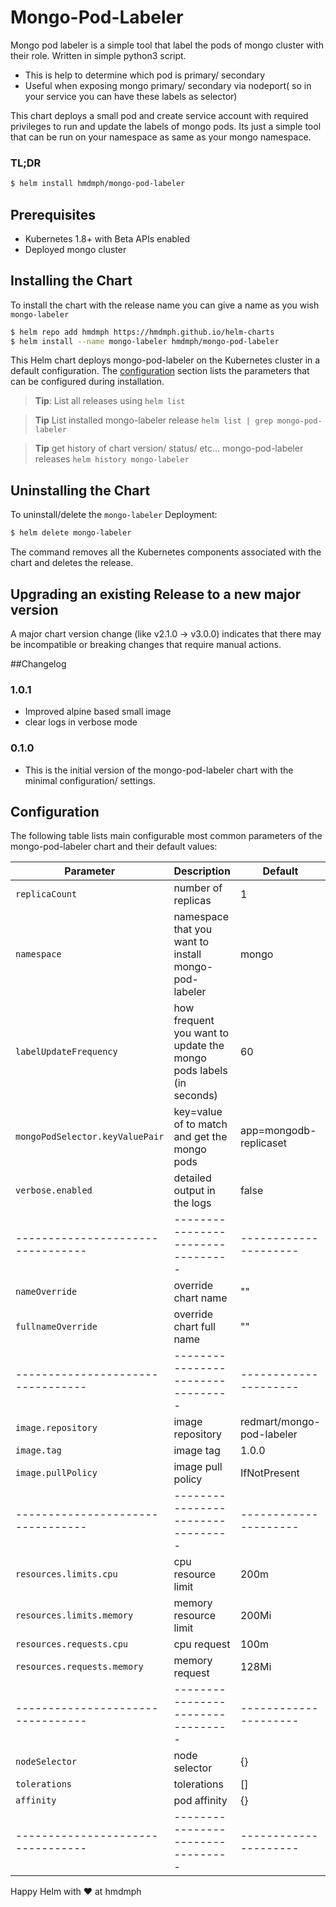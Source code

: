 # Mongo-Pod-Labeler

Mongo pod labeler is a simple tool that label the pods of mongo cluster with their role. Written in simple python3 script.

- This is help to determine which pod is primary/ secondary
- Useful when exposing mongo primary/ secondary via nodeport( so in your service you can have these labels as selector)

This chart deploys a small pod and create service account with required privileges to run and 
update the labels of mongo pods. Its just a simple tool that can be run on your namespace 
as same as your mongo namespace.

### TL;DR

```bash
$ helm install hmdmph/mongo-pod-labeler
```

## Prerequisites

- Kubernetes 1.8+ with Beta APIs enabled
- Deployed mongo cluster

## Installing the Chart

To install the chart with the release name you can give a name as you wish `mongo-labeler`

```bash
$ helm repo add hmdmph https://hmdmph.github.io/helm-charts
$ helm install --name mongo-labeler hmdmph/mongo-pod-labeler
```

This Helm chart deploys mongo-pod-labeler on the Kubernetes cluster in a default
configuration. The [configuration](#configuration) section lists
the parameters that can be configured during installation.

> **Tip**: List all releases using `helm list`

> **Tip** List installed mongo-labeler release `helm list | grep mongo-pod-labeler`

> **Tip** get history of chart version/ status/ etc... mongo-pod-labeler releases `helm history mongo-labeler` 

## Uninstalling the Chart

To uninstall/delete the `mongo-labeler` Deployment:

```bash
$ helm delete mongo-labeler
```

The command removes all the Kubernetes components associated with the chart and
deletes the release.

## Upgrading an existing Release to a new major version

A major chart version change (like v2.1.0 -> v3.0.0) indicates that there may be
incompatible or breaking changes that require manual actions.

##Changelog

### 1.0.1
- Improved alpine based small image
- clear logs in verbose mode

### 0.1.0
- This is the initial version of the mongo-pod-labeler chart with the minimal configuration/ settings.


## Configuration

The following table lists main configurable most common parameters of the mongo-pod-labeler chart and their default values:

| Parameter                       | Description                                           | Default                |
|---------------------------------|-------------------------------------------------------|------------------------|
| `replicaCount`                  | number of replicas                                    | 1                      |
| `namespace`                     | namespace that you want to install mongo-pod-labeler  | mongo                  |
| `labelUpdateFrequency`          | how frequent you want to update the mongo pods labels (in seconds) | 60        |
| `mongoPodSelector.keyValuePair` | key=value of to match and get the mongo pods          | app=mongodb-replicaset |
| `verbose.enabled`               | detailed output in the logs                           | false                  |
|---------------------------------|---------------------------------                      |---------------------   |
| `nameOverride`                  | override chart name                                   | ""                     |
| `fullnameOverride`              | override chart full name                              | ""                     |
|---------------------------------|---------------------------------                      |---------------------   |
| `image.repository`              | image repository                                      | redmart/mongo-pod-labeler|
| `image.tag`                     | image tag                                             | 1.0.0                  |
| `image.pullPolicy`              | image pull policy                                     | IfNotPresent           |
|---------------------------------|---------------------------------                      |---------------------   |
| `resources.limits.cpu`          | cpu resource limit                                    | 200m                   |
| `resources.limits.memory`       | memory resource limit                                 | 200Mi                  |
| `resources.requests.cpu`        | cpu request                                           | 100m                   |
| `resources.requests.memory`     | memory request                                        | 128Mi                  |
|---------------------------------|---------------------------------                      |---------------------   |
| `nodeSelector`                  | node selector                                         | {}                     |
| `tolerations`                   | tolerations                                           | []                     |
| `affinity`                      | pod affinity                                          | {}                     |
|---------------------------------|---------------------------------                      |---------------------   |

Happy Helm with ♥ at hmdmph




 

